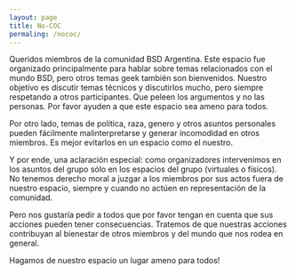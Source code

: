 ```yaml
---
layout: page
title: No-COC
permaling: /nococ/
---
```


Queridos miembros de la comunidad BSD Argentina. Este espacio fue organizado principalmente para hablar sobre temas relacionados con el mundo BSD, pero otros temas geek también son bienvenidos. Nuestro objetivo es discutir temas técnicos y discutirlos mucho, pero siempre respetando a otros participantes. Que peleen los argumentos y no las personas. Por favor ayuden a que este espacio sea ameno para todos.

Por otro lado, temas de política, raza, genero y otros asuntos personales pueden fácilmente malinterpretarse y generar incomodidad en otros miembros. Es mejor evitarlos en un espacio como el nuestro.

Y por ende, una aclaración especial: como organizadores intervenimos en los asuntos del grupo sólo en los espacios del grupo (virtuales o físicos). No tenemos derecho moral a juzgar a los miembros por sus actos fuera de nuestro espacio, siempre y cuando no actúen en representación de la comunidad.

Pero nos gustaría pedir a todos que por favor tengan en cuenta que sus acciones pueden tener consecuencias. Tratemos de que nuestras acciones contribuyan al bienestar de otros miembros y del mundo que nos rodea en general.

Hagamos de nuestro espacio un lugar ameno para todos!
